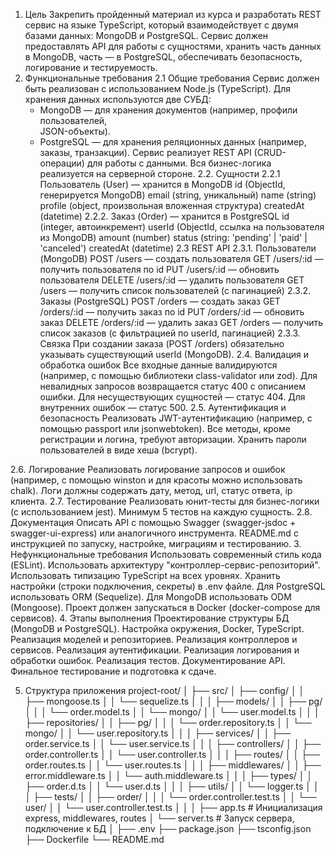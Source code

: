 1. Цель
   Закрепить пройденный материал из курса и разработать REST сервис на языке TypeScript, который взаимодействует с двумя базами данных: MongoDB и PostgreSQL. Сервис должен предоставлять API для работы с сущностями, хранить часть данных в MongoDB, часть — в PostgreSQL, обеспечивать безопасность, логирование и тестируемость.
2. Функциональные требования
   2.1 Общие требования
   Сервис должен быть реализован с использованием Node.js (TypeScript).
   Для хранения данных используются две СУБД:
   - MongoDB — для хранения документов (например, профили пользователей,  
   JSON-объекты).
   - PostgreSQL — для хранения реляционных данных (например, заказы,
   транзакции).
   Сервис реализует REST API (CRUD-операции) для работы с данными.
   Вся бизнес-логика реализуется на серверной стороне.
2.2. Сущности
2.2.1 Пользователь (User) — хранится в MongoDB
id (ObjectId, генерируется MongoDB)
email (string, уникальный)
name (string)
profile (object, произвольная вложенная структура)
createdAt (datetime)
2.2.2. Заказ (Order) — хранится в PostgreSQL
id (integer, автоинкремент)
userId (ObjectId, ссылка на пользователя из MongoDB)
amount (number)
status (string: 'pending' | 'paid' | 'canceled')
createdAt (datetime)
2.3 REST API
2.3.1. Пользователи (MongoDB)
POST /users — создать пользователя
GET /users/:id — получить пользователя по id
PUT /users/:id — обновить пользователя
DELETE /users/:id — удалить пользователя
GET /users — получить список пользователей (с пагинацией)
2.3.2. Заказы (PostgreSQL)
POST /orders — создать заказ
GET /orders/:id — получить заказ по id
PUT /orders/:id — обновить заказ
DELETE /orders/:id — удалить заказ
GET /orders — получить список заказов (с фильтрацией по userId, пагинацией)
2.3.3. Связка
При создании заказа (POST /orders) обязательно указывать существующий userId (MongoDB).
2.4. Валидация и обработка ошибок
Все входные данные валидируются (например, с помощью библиотеки class-validator или zod).
Для невалидных запросов возвращается статус 400 с описанием ошибки.
Для несуществующих сущностей — статус 404.
Для внутренних ошибок — статус 500.
2.5. Аутентификация и безопасность
Реализовать JWT-аутентификацию (например, с помощью passport или jsonwebtoken).
Все методы, кроме регистрации и логина, требуют авторизации.
Хранить пароли пользователей в виде хеша (bcrypt).

2.6. Логирование
Реализовать логирование запросов и ошибок (например, с помощью winston и для красоты можно использовать chalk).
Логи должны содержать дату, метод, url, статус ответа, ip клиента.
2.7. Тестирование
Реализовать юнит-тесты для бизнес-логики (с использованием jest).
Минимум 5 тестов на каждую сущность.
2.8. Документация
Описать API с помощью Swagger (swagger-jsdoc + swagger-ui-express) или аналогичного инструмента.
README.md с инструкцией по запуску, настройке, миграциям и тестированию.
3. Нефункциональные требования
   Использовать современный стиль кода (ESLint).
   Использовать архитектуру "контроллер-сервис-репозиторий".
   Использовать типизацию TypeScript на всех уровнях.
   Хранить настройки (строки подключения, секреты) в .env файле.
   Для PostgreSQL использовать ORM (Sequelize).
   Для MongoDB использовать ODM (Mongoose).
   Проект должен запускаться в Docker (docker-compose для сервисов).
4. Этапы выполнения
   Проектирование структуры БД (MongoDB и PostgreSQL).
   Настройка окружения, Docker, TypeScript.
   Реализация моделей и репозиториев.
   Реализация контроллеров и сервисов.
   Реализация аутентификации.
   Реализация логирования и обработки ошибок.
   Реализация тестов.
   Документирование API.
   Финальное тестирование и подготовка к сдаче.

5. Структура приложения
   project-root/
   │
   ├── src/
   │   ├── config/
   │   │   ├── mongoose.ts
   │   │   └── sequelize.ts
   │   │
   │   ├── models/
   │   │   ├── pg/
   │   │   │   └── order.model.ts
   │   │   └── mongo/
   │   │       └── user.model.ts
   │   │
   │   ├── repositories/
   │   │   ├── pg/
   │   │   │   └── order.repository.ts
   │   │   └── mongo/
   │   │       └── user.repository.ts
   │   │
   │   ├── services/
   │   │   ├── order.service.ts
   │   │   └── user.service.ts
   │   │
   │   ├── controllers/
   │   │   ├── order.controller.ts
   │   │   └── user.controller.ts
   │   │
   │   ├── routes/
   │   │   ├── order.routes.ts
   │   │   └── user.routes.ts
   │   │
   │   ├── middlewares/
   │   │   ├── error.middleware.ts
   │   │   └── auth.middleware.ts
   │   │
   │   ├── types/
   │   │   ├── order.d.ts
   │   │   └── user.d.ts
   │   │
   │   ├── utils/
   │   │   └── logger.ts
   │   │
   │   ├── tests/
   │   │   ├── order/
   │   │   │   └── order.controller.test.ts
   │   │   └── user/
   │   │       └── user.controller.test.ts
   │   │
   │   ├── app.ts                    # Инициализация express, middlewares, routes
   │   └── server.ts                 # Запуск сервера, подключение к БД
   │
   ├── .env
   ├── package.json
   ├── tsconfig.json
   ├── Dockerfile
   └── README.md
